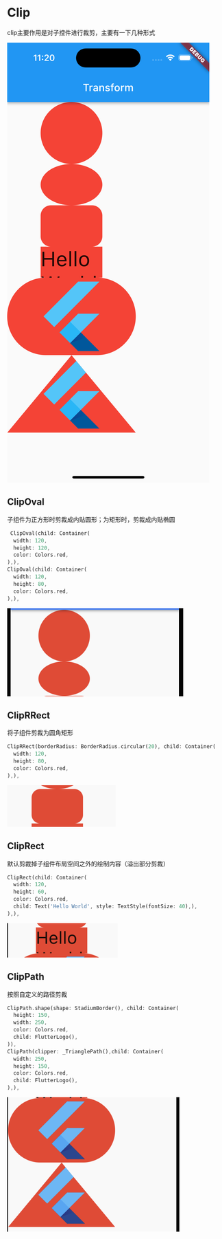 # Clip

clip主要作用是对子控件进行裁剪，主要有一下几种形式

![flutterui_clip](https://github.com/LeeWongSnail/FlutterLearning/raw/main/res/flutterui_clip.png)

## ClipOval

子组件为正方形时剪裁成内贴圆形；为矩形时，剪裁成内贴椭圆

```dart
 ClipOval(child: Container(
  width: 120,
  height: 120,
  color: Colors.red,
),),
ClipOval(child: Container(
  width: 120,
  height: 80,
  color: Colors.red,
),),
```

![flutterui_clip_ClipOval](https://github.com/LeeWongSnail/FlutterLearning/raw/main/res/flutterui_clip_ClipOval.png)

## ClipRRect

将子组件剪裁为圆角矩形


```dart
ClipRRect(borderRadius: BorderRadius.circular(20), child: Container(
  width: 120,
  height: 80,
  color: Colors.red,
),),
```

![flutterui_clip_cliprrect](https://github.com/LeeWongSnail/FlutterLearning/raw/main/res/flutterui_clip_cliprrect.png)

## ClipRect

默认剪裁掉子组件布局空间之外的绘制内容（溢出部分剪裁）

```dart
ClipRect(child: Container(
  width: 120,
  height: 60,
  color: Colors.red,
  child: Text('Hello World', style: TextStyle(fontSize: 40),),
),),
```

![flutterui_clip_cliprect](https://github.com/LeeWongSnail/FlutterLearning/raw/main/res/flutterui_clip_cliprect.png)

## ClipPath

按照自定义的路径剪裁


```dart
ClipPath.shape(shape: StadiumBorder(), child: Container(
  height: 150,
  width: 250,
  color: Colors.red,
  child: FlutterLogo(),
)),
ClipPath(clipper: _TrianglePath(),child: Container(
  width: 250,
  height: 150,
  color: Colors.red,
  child: FlutterLogo(),
),),
```

![flutterui_clip_custom](https://github.com/LeeWongSnail/FlutterLearning/raw/main/res/flutterui_clip_custom.png)
